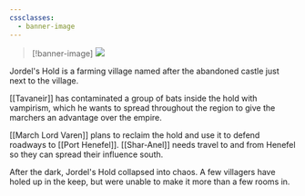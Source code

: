```yaml
---
cssclasses:
  - banner-image
---
```

> [!banner-image] <img src="https://basiclandart.com/wp-content/uploads/2020/08/xln-260-plains-choi.jpg">

Jordel's Hold is a farming village named after the abandoned castle just next to the village.

[[Tavaneir]] has contaminated a group of bats inside the hold with vampirism, which he wants to spread throughout the region to give the marchers an advantage over the empire.

[[March Lord Varen]] plans to reclaim the hold and use it to defend roadways to [[Port Henefel]]. [[Shar-Anel]] needs travel to and from Henefel so they can spread their influence south.

After the dark, Jordel's Hold collapsed into chaos. A few villagers have holed up in the keep, but were unable to make it more than a few rooms in.